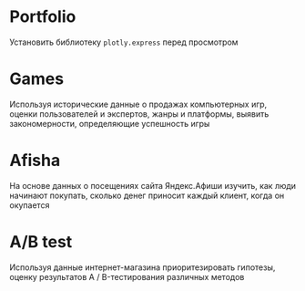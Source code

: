 # Portfolio
 
Установить библиотеку `plotly.express` перед просмотром

# Games

Используя исторические данные о продажах компьютерных игр, оценки пользователей и экспертов, жанры и платформы, выявить закономерности, определяющие успешность игры

# Afisha

На основе данных о посещениях сайта Яндекс.Афиши изучить, как люди начинают покупать, сколько денег приносит каждый клиент, когда он окупается

# A/B test

Используя данные интернет-магазина приоритезировать гипотезы, оценку результатов A / B-тестирования различных методов

